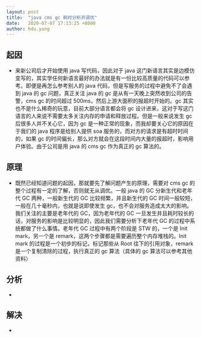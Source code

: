 ```yaml
---
layout: post
title:  "java cms gc 耗时分析并调优"
date:   2020-07-07 17:13:25 +0800
author: hdu.yang
---
```


## 起因
  * 来新公司后才开始使用 java 写代码，因此对于 java 这门新语言其实是边模仿变写的，其实学任何新语言最好的办法就是有一份比较高质量的代码可以参考。即便是再怎么参考别人的 java 代码，但是写服务的过程中避免不了会遇到 java 的 gc 问题，真正关注 java 的 gc 是从有一天晚上突然收到公司的告警，cms gc 的时间超过 500ms，然后上游大面积的报超时开始的。gc 其实也不是什么稀奇的玩意，目前大部分语言都会将 gc 设计进来，这对于写这门语言的人来说不需要太多关注内存的申请和释放过程。但是一般来说发生 gc 后很多人并不关心它，因为 gc 是一种正常的现象，而我却要关心它的原因在于我们的 java 程序是给别人提供 soa 服务的，而对方的请求是有超时时间的，如果 gc 的时间偏长，那么对方就会在这段时间内大量的报超时，影响用户体验。由于公司是用 java 的 cms gc 作为真正的 gc 算法的。

## 原理
  * 既然已经知道问题的起因，那就要先了解问题产生的原理，需要对 cms gc 的整个过程有一定的了解，否则就无从调优。一般 java 的 GC 分新生代和老年代 GC 两种，一般新生代的 GC 比较频繁，并且新生代的 GC 时间一般较短，一般在几十毫秒内，也就是说即使发生 gc，也不会对服务造成太大的影响。我们关注的主要是老年代的 GC，因为老年代的 GC 一旦发生并且耗时较长的话，对服务的影响是比较明显的，因此我们需要分析下老年代 GC 的过程中系统都做了什么事情。老年代 GC 过程中有两个阶段是 STW 的，一个是 Init mark，另一个是 remark，这两个步骤都是需要遍历整个内存堆栈的。Init mark 的过程是一个初步的标记，标记那些从 Root 往下的引用对象，remark 是一个复制清除的过程，执行真正的 gc 算法（具体的 gc 算法可以参考其他资料）
## 分析
  * 
## 解决
  * 
